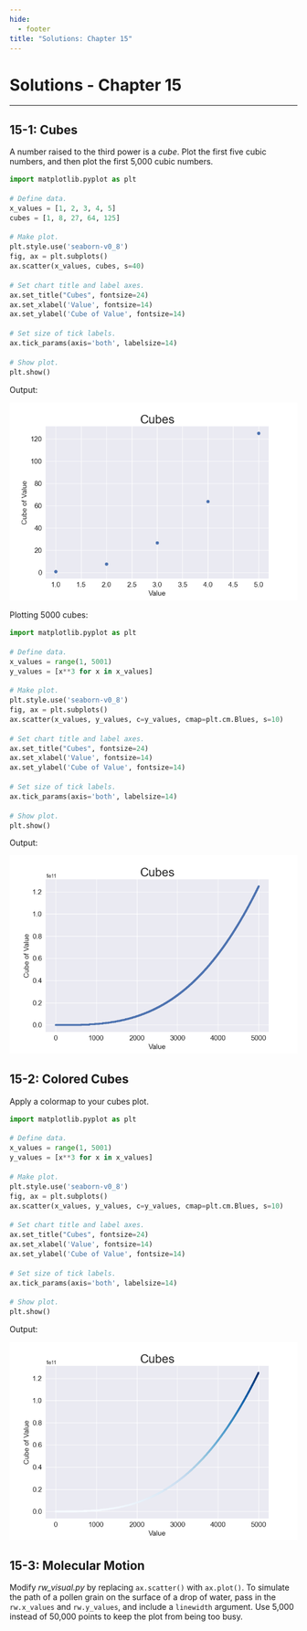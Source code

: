 ```yaml
---
hide:
  - footer
title: "Solutions: Chapter 15"
---
```


# Solutions - Chapter 15

---

## 15-1: Cubes

A number raised to the third power is a *cube*. Plot the first five cubic numbers, and then plot the first 5,000 cubic numbers.

```python title="cubes.py"
import matplotlib.pyplot as plt

# Define data.
x_values = [1, 2, 3, 4, 5]
cubes = [1, 8, 27, 64, 125]

# Make plot.
plt.style.use('seaborn-v0_8')
fig, ax = plt.subplots()
ax.scatter(x_values, cubes, s=40)

# Set chart title and label axes.
ax.set_title("Cubes", fontsize=24)
ax.set_xlabel('Value', fontsize=14)
ax.set_ylabel('Cube of Value', fontsize=14)

# Set size of tick labels.
ax.tick_params(axis='both', labelsize=14)

# Show plot.
plt.show()
```

Output:

![Plot of first five cubic numbers](../images/solutions_images/cubes_5.png)

Plotting 5000 cubes:

```python
import matplotlib.pyplot as plt

# Define data.
x_values = range(1, 5001)
y_values = [x**3 for x in x_values]

# Make plot.
plt.style.use('seaborn-v0_8')
fig, ax = plt.subplots()
ax.scatter(x_values, y_values, c=y_values, cmap=plt.cm.Blues, s=10)

# Set chart title and label axes.
ax.set_title("Cubes", fontsize=24)
ax.set_xlabel('Value', fontsize=14)
ax.set_ylabel('Cube of Value', fontsize=14)

# Set size of tick labels.
ax.tick_params(axis='both', labelsize=14)

# Show plot.
plt.show()
```

Output:

![Plot of first 5000 cubic numbers](../images/solutions_images/cubes_5000.png)

## 15-2: Colored Cubes

Apply a colormap to your cubes plot.

```python
import matplotlib.pyplot as plt

# Define data.
x_values = range(1, 5001)
y_values = [x**3 for x in x_values]

# Make plot.
plt.style.use('seaborn-v0_8')
fig, ax = plt.subplots()
ax.scatter(x_values, y_values, c=y_values, cmap=plt.cm.Blues, s=10)

# Set chart title and label axes.
ax.set_title("Cubes", fontsize=24)
ax.set_xlabel('Value', fontsize=14)
ax.set_ylabel('Cube of Value', fontsize=14)

# Set size of tick labels.
ax.tick_params(axis='both', labelsize=14)

# Show plot.
plt.show()
```

Output:

![Plot of first 5000 cubic numbers, using a colormap.](../images/solutions_images/colored_cubes.png)

## 15-3: Molecular Motion

Modify *rw_visual.py* by replacing `ax.scatter()` with `ax.plot()`. To simulate the path of a pollen grain on the surface of a drop of water, pass in the `rw.x_values` and `rw.y_values`, and include a `linewidth` argument. Use 5,000 instead of 50,000 points to keep the plot from being too busy.